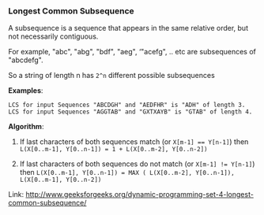 ### Longest Common Subsequence

A subsequence is a sequence that appears in the same relative order, but not necessarily contiguous. 

For example, "abc", "abg", "bdf", "aeg", ‘"acefg", .. etc are subsequences of "abcdefg". 

So a string of length n has `2^n` different possible subsequences

**Examples**:
```
LCS for input Sequences "ABCDGH" and "AEDFHR" is "ADH" of length 3.
LCS for input Sequences "AGGTAB" and "GXTXAYB" is "GTAB" of length 4.
```

**Algorithm**:
1) If last characters of both sequences match (or `X[m-1] == Y[n-1]`) then
`L(X[0..m-1], Y[0..n-1]) = 1 + L(X[0..m-2], Y[0..n-2])`

2) If last characters of both sequences do not match (or `X[m-1] != Y[n-1]`) then
`L(X[0..m-1], Y[0..n-1]) = MAX ( L(X[0..m-2], Y[0..n-1]), L(X[0..m-1], Y[0..n-2])`

Link: http://www.geeksforgeeks.org/dynamic-programming-set-4-longest-common-subsequence/